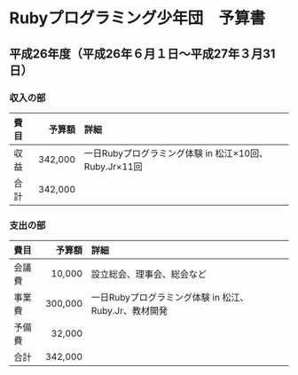 # Rubyプログラミング少年団　予算書

## 平成26年度（平成26年６月１日～平成27年３月31日）

### 収入の部

| 費目 | 予算額 | 詳細 |
|:-----|-------:|:-----|
| 収益 | 342,000 | 一日Rubyプログラミング体験 in 松江×10回、Ruby.Jr×11回 |
| 合計 | 342,000 |  |

### 支出の部

| 費目 | 予算額 | 詳細 |
|:-----|-------:|:-----|
| 会議費 | 10,000 | 設立総会、理事会、総会など |
| 事業費 | 300,000 | 一日Rubyプログラミング体験 in 松江、Ruby.Jr、教材開発 |
| 予備費 | 32,000 |  |
| 合計 | 342,000 |  |
